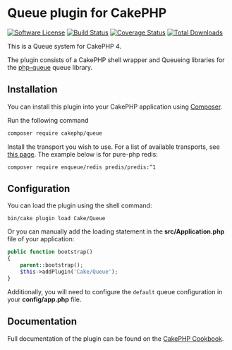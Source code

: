# Queue plugin for CakePHP

[![Software License](https://img.shields.io/badge/license-MIT-brightgreen.svg?style=flat-square)](LICENSE.txt)
[![Build Status](https://img.shields.io/travis/com/cakephp/queue/master.svg?style=flat-square)](https://travis-ci.com/cakephp/queue)
[![Coverage Status](https://img.shields.io/codecov/c/github/cakephp/queue/master.svg?style=flat-square)](https://codecov.io/github/cakephp/queue?branch=master)
[![Total Downloads](https://img.shields.io/packagist/dt/cakephp/queue.svg?style=flat-square)](https://packagist.org/packages/cakephp/queue)

This is a Queue system for CakePHP 4.

The plugin consists of a CakePHP shell wrapper and Queueing libraries for the [php-queue](https://php-enqueue.github.io) queue library.

## Installation

You can install this plugin into your CakePHP application using [Composer](http://getcomposer.org).

Run the following command
```sh
composer require cakephp/queue
 ```

Install the transport you wish to use. For a list of available transports, see [this page](https://php-enqueue.github.io/transport). The example below is for pure-php redis:

```shell
composer require enqueue/redis predis/predis:^1
```

## Configuration

You can load the plugin using the shell command:

```
bin/cake plugin load Cake/Queue
```

Or you can manually add the loading statement in the **src/Application.php** file of your application:
```php
public function bootstrap()
{
    parent::bootstrap();
    $this->addPlugin('Cake/Queue');
}
```

Additionally, you will need to configure the ``default`` queue configuration in your **config/app.php** file.

## Documentation

Full documentation of the plugin can be found on the [CakePHP Cookbook](https://book.cakephp.org/queue/1/).
